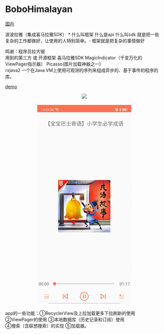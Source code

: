 # BoboHimalayan

<a href="https://mp.weixin.qq.com/s?__biz=MzIzNjU5NDk1MQ==&mid=2247483698&idx=1&sn=6706c953a502c7dfcb4665
700e1b9ee1&chksm=e8d4335adfa3ba4cd9d9704740477910c3d21b8b47e9120bce4acf91ed99c2567092527cb81e&token=29466
2866&lang=zh_CN#rd">国内</a>

波波拉雅（集成喜马拉雅SDK） * 什么叫框架 什么是api 什么叫sdk 就是把一些复杂的工作都做好，让使用的人特别简单。- 框架就是把复杂的事情做好

鸣谢：程序员拉大锯</br>
用到的第三方 或 开源框架 喜马拉雅SDK   MagicIndicator（千变万化的ViewPager指示器） Picasso(图片加载神器之一)</br>
rxjava2 一个在Java VM上使用可观测的序列来组成异步的、基于事件的程序的库。</br>

<a href="https://github.com/leonInShanghai/BoboHimalayan/raw/master/app/release/app-release.apk">demo</a>

<div align="center">
<img src="https://github.com/leonInShanghai/BoboHimalayan/blob/master/other/gif1.gif" >
 </div>
 </br>
 <div align="center">
<img src="https://github.com/leonInShanghai/BoboHimalayan/blob/master/other/gif2.gif" >
</div>
</br>
app的一些功能：①RecyclerView及上拉加载更多下拉刷新的使用 ②ViewPager的使用 ③本地数据库（历史记录和订阅）使用</br>
④搜索（含联想搜索）的实现 ⑤加载器。



